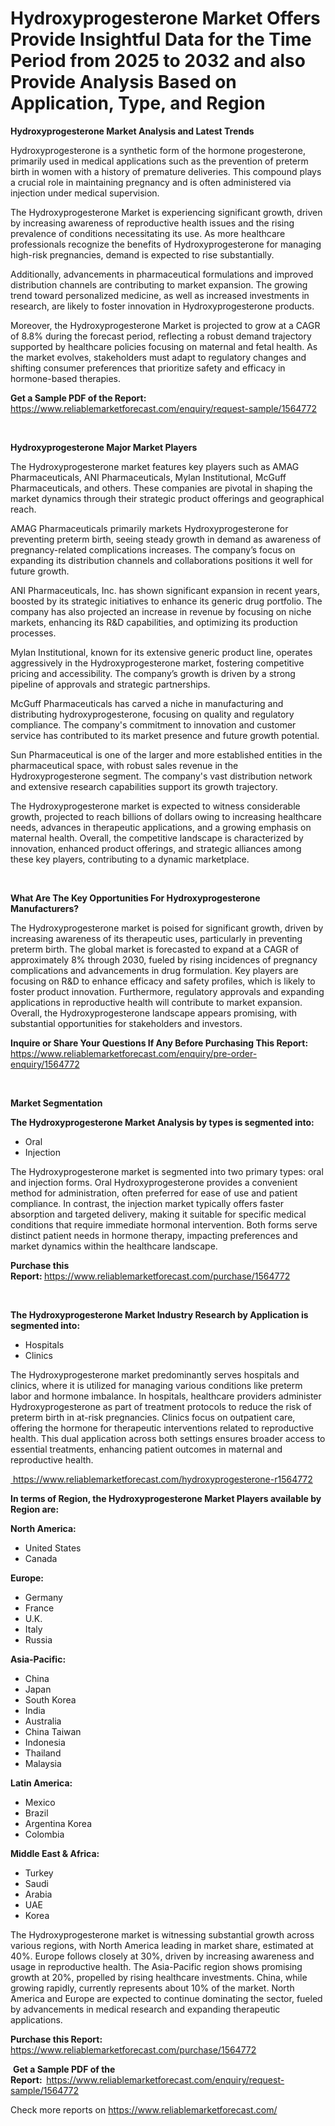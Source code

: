 <p><h1>Hydroxyprogesterone Market Offers Provide Insightful Data for the Time Period from 2025 to 2032 and also Provide Analysis Based on Application, Type, and Region</h1></p><p><strong>Hydroxyprogesterone Market Analysis and Latest Trends</strong></p>
<p><p>Hydroxyprogesterone is a synthetic form of the hormone progesterone, primarily used in medical applications such as the prevention of preterm birth in women with a history of premature deliveries. This compound plays a crucial role in maintaining pregnancy and is often administered via injection under medical supervision. </p><p>The Hydroxyprogesterone Market is experiencing significant growth, driven by increasing awareness of reproductive health issues and the rising prevalence of conditions necessitating its use. As more healthcare professionals recognize the benefits of Hydroxyprogesterone for managing high-risk pregnancies, demand is expected to rise substantially. </p><p>Additionally, advancements in pharmaceutical formulations and improved distribution channels are contributing to market expansion. The growing trend toward personalized medicine, as well as increased investments in research, are likely to foster innovation in Hydroxyprogesterone products. </p><p>Moreover, the Hydroxyprogesterone Market is projected to grow at a CAGR of 8.8% during the forecast period, reflecting a robust demand trajectory supported by healthcare policies focusing on maternal and fetal health. As the market evolves, stakeholders must adapt to regulatory changes and shifting consumer preferences that prioritize safety and efficacy in hormone-based therapies.</p></p>
<p><strong>Get a Sample PDF of the Report:&nbsp;</strong> <a href="https://www.reliablemarketforecast.com/enquiry/request-sample/1564772?utm_campaign=2320&utm_medium=2&utm_source=Github&utm_content=ia&utm_term=08032025&utm_id=hydroxyprogesterone">https://www.reliablemarketforecast.com/enquiry/request-sample/1564772</a></p>
<p>&nbsp;</p>
<p><strong>Hydroxyprogesterone Major Market Players</strong></p>
<p><p>The Hydroxyprogesterone market features key players such as AMAG Pharmaceuticals, ANI Pharmaceuticals, Mylan Institutional, McGuff Pharmaceuticals, and others. These companies are pivotal in shaping the market dynamics through their strategic product offerings and geographical reach.</p><p>AMAG Pharmaceuticals primarily markets Hydroxyprogesterone for preventing preterm birth, seeing steady growth in demand as awareness of pregnancy-related complications increases. The company’s focus on expanding its distribution channels and collaborations positions it well for future growth.</p><p>ANI Pharmaceuticals, Inc. has shown significant expansion in recent years, boosted by its strategic initiatives to enhance its generic drug portfolio. The company has also projected an increase in revenue by focusing on niche markets, enhancing its R&D capabilities, and optimizing its production processes.</p><p>Mylan Institutional, known for its extensive generic product line, operates aggressively in the Hydroxyprogesterone market, fostering competitive pricing and accessibility. The company’s growth is driven by a strong pipeline of approvals and strategic partnerships.</p><p>McGuff Pharmaceuticals has carved a niche in manufacturing and distributing hydroxyprogesterone, focusing on quality and regulatory compliance. The company's commitment to innovation and customer service has contributed to its market presence and future growth potential.</p><p>Sun Pharmaceutical is one of the larger and more established entities in the pharmaceutical space, with robust sales revenue in the Hydroxyprogesterone segment. The company's vast distribution network and extensive research capabilities support its growth trajectory.</p><p>The Hydroxyprogesterone market is expected to witness considerable growth, projected to reach billions of dollars owing to increasing healthcare needs, advances in therapeutic applications, and a growing emphasis on maternal health. Overall, the competitive landscape is characterized by innovation, enhanced product offerings, and strategic alliances among these key players, contributing to a dynamic marketplace.</p></p>
<p>&nbsp;</p>
<p><strong>What Are The Key Opportunities For Hydroxyprogesterone Manufacturers?</strong></p>
<p><p>The Hydroxyprogesterone market is poised for significant growth, driven by increasing awareness of its therapeutic uses, particularly in preventing preterm birth. The global market is forecasted to expand at a CAGR of approximately 8% through 2030, fueled by rising incidences of pregnancy complications and advancements in drug formulation. Key players are focusing on R&D to enhance efficacy and safety profiles, which is likely to foster product innovation. Furthermore, regulatory approvals and expanding applications in reproductive health will contribute to market expansion. Overall, the Hydroxyprogesterone landscape appears promising, with substantial opportunities for stakeholders and investors.</p></p>
<p><strong>Inquire or Share Your Questions If Any Before Purchasing This Report:</strong> <a href="https://www.reliablemarketforecast.com/enquiry/pre-order-enquiry/1564772?utm_campaign=2320&utm_medium=2&utm_source=Github&utm_content=ia&utm_term=08032025&utm_id=hydroxyprogesterone">https://www.reliablemarketforecast.com/enquiry/pre-order-enquiry/1564772</a></p>
<p>&nbsp;</p>
<p><strong>Market Segmentation</strong></p>
<p><strong>The Hydroxyprogesterone Market Analysis by types is segmented into:</strong></p>
<p><ul><li>Oral</li><li>Injection</li></ul></p>
<p><p>The Hydroxyprogesterone market is segmented into two primary types: oral and injection forms. Oral Hydroxyprogesterone provides a convenient method for administration, often preferred for ease of use and patient compliance. In contrast, the injection market typically offers faster absorption and targeted delivery, making it suitable for specific medical conditions that require immediate hormonal intervention. Both forms serve distinct patient needs in hormone therapy, impacting preferences and market dynamics within the healthcare landscape.</p></p>
<p><strong>Purchase this Report:&nbsp;</strong><a href="https://www.reliablemarketforecast.com/purchase/1564772?utm_campaign=2320&utm_medium=2&utm_source=Github&utm_content=ia&utm_term=08032025&utm_id=hydroxyprogesterone">https://www.reliablemarketforecast.com/purchase/1564772</a></p>
<p>&nbsp;</p>
<p><strong>The Hydroxyprogesterone Market Industry Research by Application is segmented into:</strong></p>
<p><ul><li>Hospitals</li><li>Clinics</li></ul></p>
<p><p>The Hydroxyprogesterone market predominantly serves hospitals and clinics, where it is utilized for managing various conditions like preterm labor and hormone imbalance. In hospitals, healthcare providers administer Hydroxyprogesterone as part of treatment protocols to reduce the risk of preterm birth in at-risk pregnancies. Clinics focus on outpatient care, offering the hormone for therapeutic interventions related to reproductive health. This dual application across both settings ensures broader access to essential treatments, enhancing patient outcomes in maternal and reproductive health.</p></p>
<p><a href="https://www.reliablemarketforecast.com/hydroxyprogesterone-r1564772?utm_campaign=2320&utm_medium=2&utm_source=Github&utm_content=ia&utm_term=08032025&utm_id=hydroxyprogesterone">&nbsp;https://www.reliablemarketforecast.com/hydroxyprogesterone-r1564772</a></p>
<p><strong>In terms of Region, the Hydroxyprogesterone Market Players available by Region are:</strong></p>
<p>
    <p> <strong> North America: </strong>
        <ul>
            <li>United States</li>
            <li>Canada</li>
        </ul>
        </p> 
    <p> <strong> Europe: </strong>
        <ul>
            <li>Germany</li>
            <li>France</li>
            <li>U.K.</li>
            <li>Italy</li>
            <li>Russia</li>
        </ul>
        </p> 
    <p> <strong> Asia-Pacific: </strong>
        <ul>
            <li>China</li>
            <li>Japan</li>
            <li>South Korea</li>
            <li>India</li>
            <li>Australia</li>
            <li>China Taiwan</li>
            <li>Indonesia</li>
            <li>Thailand</li>
            <li>Malaysia</li>
        </ul>
        </p> 
    <p> <strong> Latin America: </strong>
        <ul>
            <li>Mexico</li>
            <li>Brazil</li>
            <li>Argentina Korea</li>
            <li>Colombia</li>
        </ul>
        </p> 
    <p> <strong> Middle East & Africa: </strong>
        <ul>
            <li>Turkey</li>
            <li>Saudi</li>
            <li>Arabia</li>
            <li>UAE</li>
            <li>Korea</li>
        </ul>
    </p>
    </p>
<p><p>The Hydroxyprogesterone market is witnessing substantial growth across various regions, with North America leading in market share, estimated at 40%. Europe follows closely at 30%, driven by increasing awareness and usage in reproductive health. The Asia-Pacific region shows promising growth at 20%, propelled by rising healthcare investments. China, while growing rapidly, currently represents about 10% of the market. North America and Europe are expected to continue dominating the sector, fueled by advancements in medical research and expanding therapeutic applications.</p></p>
<p><strong>Purchase this Report: </strong><a href="https://www.reliablemarketforecast.com/purchase/1564772?utm_campaign=2320&utm_medium=2&utm_source=Github&utm_content=ia&utm_term=08032025&utm_id=hydroxyprogesterone">https://www.reliablemarketforecast.com/purchase/1564772</a></p>
<p>&nbsp;<strong>Get a Sample PDF of the Report:&nbsp;&nbsp;</strong><a href="https://www.reliablemarketforecast.com/enquiry/request-sample/1564772?utm_campaign=2320&utm_medium=2&utm_source=Github&utm_content=ia&utm_term=08032025&utm_id=hydroxyprogesterone">https://www.reliablemarketforecast.com/enquiry/request-sample/1564772</a></p>
<p><strong></strong></p>
<p>Check more reports on <a href="https://www.reliablemarketforecast.com/?utm_campaign=2320&utm_medium=2&utm_source=Github&utm_content=ia&utm_term=08032025&utm_id=hydroxyprogesterone">https://www.reliablemarketforecast.com/</a></p>
